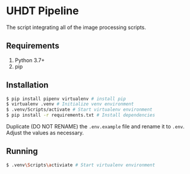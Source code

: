 # UHDT Pipeline

The script integrating all of the image processing scripts.

## Requirements
1. Python 3.7+
2. pip

## Installation

```bash
$ pip install pipenv virtualenv # install pip
$ virtualenv .venv # Initialize venv environment
$ .venv/Scripts/activate # Start virtualenv environment
$ pip install -r requirements.txt # Install dependencies
```

Duplicate (DO NOT RENAME) the `.env.example` file and rename it to `.env`. Adjust the values as necessary.

## Running

```bash
$ .venv\Scripts\activiate # Start virtualenv environment
```
